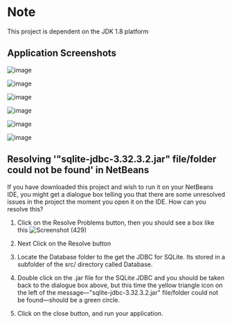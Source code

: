 # Note
This project is dependent on the JDK 1.8 platform

## Application Screenshots
![image](https://user-images.githubusercontent.com/68448315/127790443-92dd5179-2ae7-44b9-ad49-47bc1a8e5540.png)

![image](https://user-images.githubusercontent.com/68448315/127790466-3e821b2b-77de-4874-9f79-64cec32c73bb.png)

![image](https://user-images.githubusercontent.com/68448315/127790472-804525bc-fb8e-4de3-af30-9936fbcabf9d.png)

![image](https://user-images.githubusercontent.com/68448315/127790489-a97beb1f-d82d-40d1-8459-6d9af9a20156.png)

![image](https://user-images.githubusercontent.com/68448315/127790596-2ca7886a-e1fd-43a5-a590-1f539ece981a.png)

![image](https://user-images.githubusercontent.com/68448315/127790623-6ddd3b0f-2f2f-480c-9a40-27ccf1791a3f.png)


## Resolving '"sqlite-jdbc-3.32.3.2.jar" file/folder could not be found' in NetBeans
If you have downloaded this project and wish to run it on your NetBeans IDE, you might get a dialogue box telling you that there are some unresolved issues in the project the moment you open it on the IDE. How can you resolve this?
1. Click on the Resolve Problems button, then you should see a box like this
![Screenshot (429)](https://user-images.githubusercontent.com/68448315/127789108-8a054ac1-2e9d-40d6-b2e7-0728cf71133a.jpeg)

2. Next Click on the Resolve button
3. Locate the Database folder to the get the JDBC for SQLite. Its stored in a subfolder of the src/ directory called Database.
4. Double click on the .jar file for the SQLite JDBC and you should be taken back to the dialogue box above, but this time the yellow triangle icon on the left of the message—"sqlite-jdbc-3.32.3.2.jar" file/folder could not be found—should be a green circle.
5. Click on the close button, and run your application.
